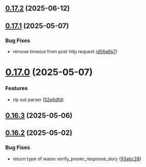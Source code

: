 ## [0.17.2](https://github.com/spaceandtimefdn/sxt-proof-of-sql-sdk/compare/v0.17.1...v0.17.2) (2025-06-12)



## [0.17.1](https://github.com/spaceandtimefdn/sxt-proof-of-sql-sdk/compare/v0.17.0...v0.17.1) (2025-05-07)


### Bug Fixes

* remove timeout from post http request ([d56a6b7](https://github.com/spaceandtimefdn/sxt-proof-of-sql-sdk/commit/d56a6b7fd48caca0143eee2913df5f16f268479f))



# [0.17.0](https://github.com/spaceandtimefdn/sxt-proof-of-sql-sdk/compare/v0.16.3...v0.17.0) (2025-05-07)


### Features

* rip out parser ([52e6dfd](https://github.com/spaceandtimefdn/sxt-proof-of-sql-sdk/commit/52e6dfdf0b093330e5385749a9644877380e7ef0))



## [0.16.3](https://github.com/spaceandtimefdn/sxt-proof-of-sql-sdk/compare/v0.16.2...v0.16.3) (2025-05-06)



## [0.16.2](https://github.com/spaceandtimefdn/sxt-proof-of-sql-sdk/compare/v0.16.1...v0.16.2) (2025-05-02)


### Bug Fixes

* return type of wasm verify_prover_response_dory ([93abc28](https://github.com/spaceandtimefdn/sxt-proof-of-sql-sdk/commit/93abc287879f8a78cf5a087333a8ec84e206048e))



